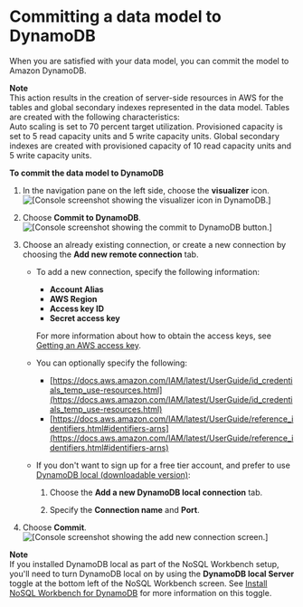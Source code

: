 # Committing a data model to DynamoDB<a name="workbench.Visualizer.Commit"></a>

 When you are satisfied with your data model, you can commit the model to Amazon DynamoDB\. 

**Note**  
This action results in the creation of server\-side resources in AWS for the tables and global secondary indexes represented in the data model\.
Tables are created with the following characteristics:  
Auto scaling is set to 70 percent target utilization\.
Provisioned capacity is set to 5 read capacity units and 5 write capacity units\. 
Global secondary indexes are created with provisioned capacity of 10 read capacity units and 5 write capacity units\.

**To commit the data model to DynamoDB**

1. In the navigation pane on the left side, choose the **visualizer** icon\.  
![\[Console screenshot showing the visualizer icon in DynamoDB.\]](http://docs.aws.amazon.com/amazondynamodb/latest/developerguide/images/workbench/VisualizerChoose.png)

1. Choose **Commit to DynamoDB**\.  
![\[Console screenshot showing the commit to DynamoDB button.\]](http://docs.aws.amazon.com/amazondynamodb/latest/developerguide/images/workbench/VisualizerCommitToDynamoDB.png)

1. Choose an already existing connection, or create a new connection by choosing the **Add new remote connection** tab\. 
   + To add a new connection, specify the following information:
     + **Account Alias**
     + **AWS Region**
     + **Access key ID**
     + **Secret access key**

     For more information about how to obtain the access keys, see [Getting an AWS access key](https://docs.aws.amazon.com/amazondynamodb/latest/developerguide/SettingUp.DynamoWebService.html#SettingUp.DynamoWebService.GetCredentials)\.
   + You can optionally specify the following:
     + [https://docs.aws.amazon.com/IAM/latest/UserGuide/id_credentials_temp_use-resources.html](https://docs.aws.amazon.com/IAM/latest/UserGuide/id_credentials_temp_use-resources.html)
     + [https://docs.aws.amazon.com/IAM/latest/UserGuide/reference_identifiers.html#identifiers-arns](https://docs.aws.amazon.com/IAM/latest/UserGuide/reference_identifiers.html#identifiers-arns)
   + If you don't want to sign up for a free tier account, and prefer to use [DynamoDB local \(downloadable version\)](https://docs.aws.amazon.com/amazondynamodb/latest/developerguide/DynamoDBLocal.html):

     1. Choose the **Add a new DynamoDB local connection** tab\.

     1. Specify the **Connection name** and **Port**\.

1. Choose **Commit**\.  
![\[Console screenshot showing the add new connection screen.\]](http://docs.aws.amazon.com/amazondynamodb/latest/developerguide/images/workbench/VisualizerCommitToDynamoDBDetails.png)

**Note**  
 If you installed DynamoDB local as part of the NoSQL Workbench setup, you'll need to turn DynamoDB local on by using the **DynamoDB local Server** toggle at the bottom left of the NoSQL Workbench screen\. See [Install NoSQL Workbench for DynamoDB](workbench.settingup.install.md) for more information on this toggle\. 